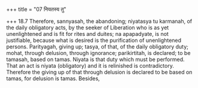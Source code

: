 +++
title = "07 नियतस्य तु"

+++
18.7 Therefore, sannyasah, the abandoning; niyatasya tu karmanah, of the
daily obligatory acts, by the seeker of Liberation who is as yet
unenlightened and is fit for rites and duites; na apapadyate, is not
justifiable, because what is desired is the purification of
unenlightened persons. Parityagah, giving up; tasya, of that, of the
daily obligatory duty; mohat, through delusion, through ignorance;
parikirtitah, is declared; to be tamasah, based on tamas. Niyata is that
duty which must be performed. That an act is niyata (obligatory) and it
is relinished is contradictory. Therefore the giving up of that through
delusion is declared to be based on tamas, for delusion is tamas.
Besides,
